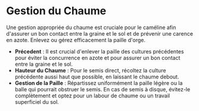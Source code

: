 # Gestion du Chaume

Une gestion appropriée du chaume est cruciale pour le caméline afin d'assurer un bon contact entre la graine et le sol et de prévenir une carence en azote. Enlevez ou gérez efficacement la paille d'orge.

- **Précedent** : Il est crucial d'enlever la paille des cultures précédentes pour éviter la concurrence en azote et pour assurer un bon contact entre la graine et le sol.
- **Hauteur du Chaume** : Pour le semis direct, récoltez la culture précédente aussi haut que possible, en laissant le chaume debout.
- **Gestion de la Paille** : Répartissez uniformément la paille légère ou la balle qui pourrait obstruer le semis. En cas de semis à disque, évitez-le complètement et optez pour un labour de chaume ou un travail superficiel du sol.